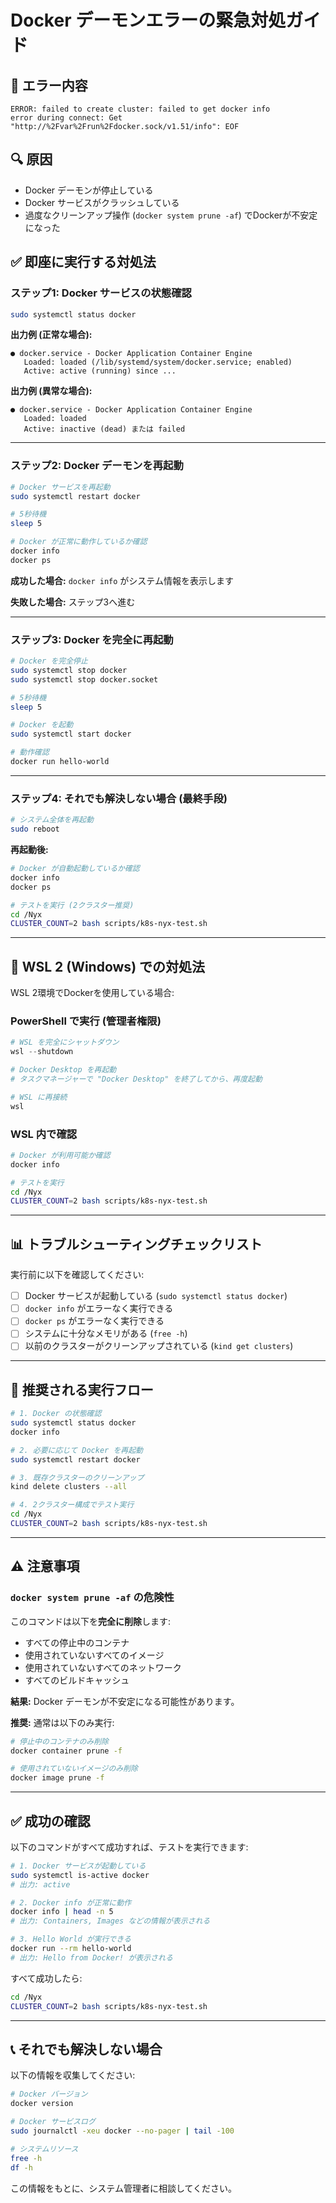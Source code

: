 # Docker デーモンエラーの緊急対処ガイド

## 🚨 エラー内容

```
ERROR: failed to create cluster: failed to get docker info
error during connect: Get "http://%2Fvar%2Frun%2Fdocker.sock/v1.51/info": EOF
```

## 🔍 原因

- Docker デーモンが停止している
- Docker サービスがクラッシュしている
- 過度なクリーンアップ操作 (`docker system prune -af`) でDockerが不安定になった

## ✅ 即座に実行する対処法

### **ステップ1: Docker サービスの状態確認**

```bash
sudo systemctl status docker
```

**出力例 (正常な場合):**
```
● docker.service - Docker Application Container Engine
   Loaded: loaded (/lib/systemd/system/docker.service; enabled)
   Active: active (running) since ...
```

**出力例 (異常な場合):**
```
● docker.service - Docker Application Container Engine
   Loaded: loaded
   Active: inactive (dead) または failed
```

---

### **ステップ2: Docker デーモンを再起動**

```bash
# Docker サービスを再起動
sudo systemctl restart docker

# 5秒待機
sleep 5

# Docker が正常に動作しているか確認
docker info
docker ps
```

**成功した場合:** `docker info` がシステム情報を表示します

**失敗した場合:** ステップ3へ進む

---

### **ステップ3: Docker を完全に再起動**

```bash
# Docker を完全停止
sudo systemctl stop docker
sudo systemctl stop docker.socket

# 5秒待機
sleep 5

# Docker を起動
sudo systemctl start docker

# 動作確認
docker run hello-world
```

---

### **ステップ4: それでも解決しない場合 (最終手段)**

```bash
# システム全体を再起動
sudo reboot
```

**再起動後:**

```bash
# Docker が自動起動しているか確認
docker info
docker ps

# テストを実行 (2クラスター推奨)
cd /Nyx
CLUSTER_COUNT=2 bash scripts/k8s-nyx-test.sh
```

---

## 🐳 WSL 2 (Windows) での対処法

WSL 2環境でDockerを使用している場合:

### **PowerShell で実行 (管理者権限)**

```powershell
# WSL を完全にシャットダウン
wsl --shutdown

# Docker Desktop を再起動
# タスクマネージャーで "Docker Desktop" を終了してから、再度起動

# WSL に再接続
wsl
```

### **WSL 内で確認**

```bash
# Docker が利用可能か確認
docker info

# テストを実行
cd /Nyx
CLUSTER_COUNT=2 bash scripts/k8s-nyx-test.sh
```

---

## 📊 トラブルシューティングチェックリスト

実行前に以下を確認してください:

- [ ] Docker サービスが起動している (`sudo systemctl status docker`)
- [ ] `docker info` がエラーなく実行できる
- [ ] `docker ps` がエラーなく実行できる
- [ ] システムに十分なメモリがある (`free -h`)
- [ ] 以前のクラスターがクリーンアップされている (`kind get clusters`)

---

## 🔄 推奨される実行フロー

```bash
# 1. Docker の状態確認
sudo systemctl status docker
docker info

# 2. 必要に応じて Docker を再起動
sudo systemctl restart docker

# 3. 既存クラスターのクリーンアップ
kind delete clusters --all

# 4. 2クラスター構成でテスト実行
cd /Nyx
CLUSTER_COUNT=2 bash scripts/k8s-nyx-test.sh
```

---

## ⚠️ 注意事項

### **`docker system prune -af` の危険性**

このコマンドは以下を**完全に削除**します:
- すべての停止中のコンテナ
- 使用されていないすべてのイメージ
- 使用されていないすべてのネットワーク
- すべてのビルドキャッシュ

**結果:** Docker デーモンが不安定になる可能性があります。

**推奨:** 通常は以下のみ実行:
```bash
# 停止中のコンテナのみ削除
docker container prune -f

# 使用されていないイメージのみ削除
docker image prune -f
```

---

## ✅ 成功の確認

以下のコマンドがすべて成功すれば、テストを実行できます:

```bash
# 1. Docker サービスが起動している
sudo systemctl is-active docker
# 出力: active

# 2. Docker info が正常に動作
docker info | head -n 5
# 出力: Containers, Images などの情報が表示される

# 3. Hello World が実行できる
docker run --rm hello-world
# 出力: Hello from Docker! が表示される
```

すべて成功したら:

```bash
cd /Nyx
CLUSTER_COUNT=2 bash scripts/k8s-nyx-test.sh
```

---

## 📞 それでも解決しない場合

以下の情報を収集してください:

```bash
# Docker バージョン
docker version

# Docker サービスログ
sudo journalctl -xeu docker --no-pager | tail -100

# システムリソース
free -h
df -h
```

この情報をもとに、システム管理者に相談してください。
